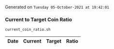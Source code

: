 Generated on `Tuesday 05-October-2021 at 19:42:01`

### Current to Target Coin Ratio
`current_coin_ratio.sh`

Date|Current|Target|Ratio
---|---|---|---
